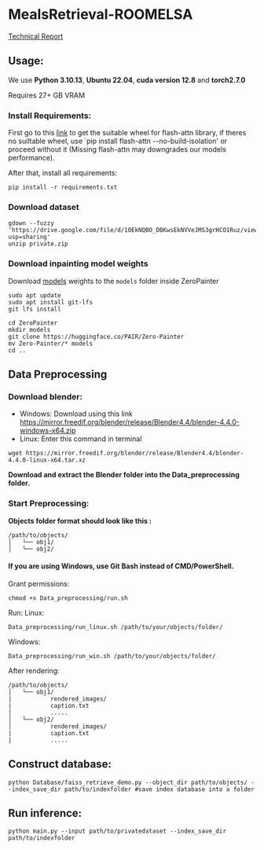 # MealsRetrieval-ROOMELSA
[Technical Report](https://drive.google.com/file/d/1NyK8ZdrA9-NU3vMEIvsJ_BISX6UZwRYo/view?usp=sharing)
## Usage:
We use **Python 3.10.13**, **Ubuntu 22.04**, **cuda version 12.8** and **torch2.7.0**

Requires 27+ GB VRAM
### Install Requirements:
First go to this [link](https://github.com/Dao-AILab/flash-attention/releases) to get the suitable wheel for flash-attn library, if theres no suiltable wheel, use `pip install flash-attn --no-build-isolation' or proceed without it
(Missing flash-attn may downgrades our models performance).

After that, install all requirements:
```
pip install -r requirements.txt
```
### Download dataset
```
gdown --fuzzy 'https://drive.google.com/file/d/10EkNQBO_DBKwsEkNVVeJMS3grHCO1Ruz/view?usp=sharing'
unzip private.zip 
```
### Download inpainting model weights
Download [models](https://huggingface.co/PAIR/Zero-Painter) weights to the `models` folder inside ZeroPainter
```
sudo apt update
sudo apt install git-lfs
git lfs install
```
```
cd ZeroPainter
mkdir models
git clone https://huggingface.co/PAIR/Zero-Painter
mv Zero-Painter/* models
cd ..
```
## Data Preprocessing
### Download blender:
- Windows: Download using this link
 https://mirror.freedif.org/blender/release/Blender4.4/blender-4.4.0-windows-x64.zip
- Linux: Enter this command in terminal
```
wget https://mirror.freedif.org/blender/release/Blender4.4/blender-4.4.0-linux-x64.tar.xz
```
**Download and extract the Blender folder into the Data_preprocessing folder.**

### Start Preprocessing:
**Objects folder format should look like this :**
```
/path/to/objects/
│   └── obj1/  
│   └── obj2/ 
```
#### If you are using Windows, use Git Bash instead of CMD/PowerShell.
Grant permissions: 
```
chmod +x Data_preprocessing/run.sh
```
Run:
Linux:
```
Data_preprocessing/run_linux.sh /path/to/your/objects/folder/
```
Windows:
```
Data_preprocessing/run_win.sh /path/to/your/objects/folder/
```

After rendering:
```
/path/to/objects/
│   └── obj1/
|           rendered_images/
|           caption.txt
|           .....
│   └── obj2/
|           rendered_images/
|           caption.txt
|           .....
```
## Construct database:
```
python Database/faiss_retrieve_demo.py --object_dir path/to/objects/ --index_save_dir path/to/indexfolder #save index database into a folder
```
## Run inference:
```
python main.py --input path/to/privatedataset --index_save_dir path/to/indexfolder
```
